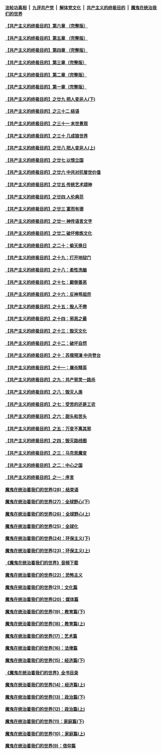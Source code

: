 

####  [法轮功真相](../../../../basic/blob/master/README.md?t=04181730) &nbsp;|&nbsp; [九评共产党](../../../../9ping.md/blob/master/README.md?t=04181730) &nbsp;|&nbsp; [解体党文化](../../../../jtdwh.md/blob/master/README.md?t=04181730)  &nbsp;|&nbsp; [共产主义的终极目的](../../../../gczydzjmd.md/blob/master/README.md?t=04181730) &nbsp;|&nbsp; [魔鬼在统治我们的世界](../../../../mgztzwmdsj.md/blob/master/README.md?t=04181730) 

#### [【共产主义的终极目的】第六章 （完整版）](../pages/nsc422/n11428913.md?t=04181730) 

#### [【共产主义的终极目的】第五章 （完整版）](../pages/nsc422/n11428912.md?t=04181730) 

#### [【共产主义的终极目的】第四章 （完整版）](../pages/nsc422/n11428907.md?t=04181730) 

#### [【共产主义的终极目的】第三章（完整版）](../pages/nsc422/n11428848.md?t=04181730) 

#### [【共产主义的终极目的】第二章（完整版）](../pages/nsc422/n11428831.md?t=04181730) 

#### [【共产主义的终极目的】第一章（完整版）](../pages/nsc422/n11417651.md?t=04181730) 

#### [【共产主义的终极目的】之廿九 把人变非人(下)](../pages/nsc422/n11344140.md?t=04181730) 

#### [【共产主义的终极目的】之三十二 结语](../pages/nsc422/n11360535.md?t=04181730) 

#### [【共产主义的终极目的】之三十一 末世景观](../pages/nsc422/n11351129.md?t=04181730) 

#### [【共产主义的终极目的】之三十 几成狼世界](../pages/nsc422/n11348280.md?t=04181730) 

#### [【共产主义的终极目的】之廿八 把人变非人(上)](../pages/nsc422/n11340492.md?t=04181730) 

#### [【共产主义的终极目的】之廿七 以恨立国](../pages/nsc422/n11336944.md?t=04181730) 

#### [【共产主义的终极目的】之廿六 中共对抗普世价值](../pages/nsc422/n11324785.md?t=04181730) 

#### [【共产主义的终极目的】之廿五 传统艺术颂神](../pages/nsc422/n11296396.md?t=04181730) 

#### [【共产主义的终极目的】之廿四 人伦典范](../pages/nsc422/n11296397.md?t=04181730) 

#### [【共产主义的终极目的】之廿三 富而有德](../pages/nsc422/n11283598.md?t=04181730) 

#### [【共产主义的终极目的】之廿一 神传语言文字](../pages/nsc422/n11263265.md?t=04181730) 

#### [【共产主义的终极目的】之廿二 破坏修炼文化](../pages/nsc422/n11245728.md?t=04181730) 

#### [【共产主义的终极目的】之二十：偷天换日](../pages/nsc422/n11238846.md?t=04181730) 

#### [【共产主义的终极目的】之十九：打开地狱门](../pages/nsc422/n11206376.md?t=04181730) 

#### [【共产主义的终极目的】之十八：柔性洗脑](../pages/nsc422/n11199994.md?t=04181730) 

#### [【共产主义的终极目的】之十七：颠倒善恶](../pages/nsc422/n11179782.md?t=04181730) 

#### [【共产主义的终极目的】之十六：反神骂祖宗](../pages/nsc422/n11166798.md?t=04181730) 

#### [【共产主义的终极目的】之十五：毁人不倦](../pages/nsc422/n11166792.md?t=04181730) 

#### [【共产主义的终极目的】之十四：邪恶之最](../pages/nsc422/n11150249.md?t=04181730) 

#### [【共产主义的终极目的】之十三：毁灭文化](../pages/nsc422/n11135227.md?t=04181730) 

#### [【共产主义的终极目的】之十二：破坏自然](../pages/nsc422/n11135214.md?t=04181730) 

#### [【共产主义的终极目的】之十：苏俄预演 中共登台](../pages/nsc422/n11118424.md?t=04181730) 

#### [【共产主义的终极目的】之十一：屠杀精英](../pages/nsc422/n11118442.md?t=04181730) 

#### [【共产主义的终极目的】之九：共产邪灵一路杀](../pages/nsc422/n11114139.md?t=04181730) 

#### [【共产主义的终极目的】之八：毁灭人类](../pages/nsc422/n11108503.md?t=04181730) 

#### [【共产主义的终极目的】之七：受苦的还是工农](../pages/nsc422/n11101809.md?t=04181730) 

#### [【共产主义的终极目的】之六：甜头和苦头](../pages/nsc422/n11096971.md?t=04181730) 

#### [【共产主义的终极目的】之五：万变不离其邪](../pages/nsc422/n11091285.md?t=04181730) 

#### [【共产主义的终极目的】之四：毁灭路线图](../pages/nsc422/n11086284.md?t=04181730) 

#### [【共产主义的终极目的】之三：马克思魔变](../pages/nsc422/n11061941.md?t=04181730) 

#### [【共产主义的终极目的】之二：中心之国](../pages/nsc422/n11047728.md?t=04181730) 

#### [【共产主义的终极目的】之一：序言](../pages/nsc422/n11086077.md?t=04181730) 

#### [魔鬼在统治着我们的世界(28)：结束语](../pages/nsc422/n10936246.md?t=04181730) 

#### [魔鬼在统治着我们的世界(27)：全球野心(下)](../pages/nsc422/n10928319.md?t=04181730) 

#### [魔鬼在统治着我们的世界(26)：全球野心(上)](../pages/nsc422/n10900318.md?t=04181730) 

#### [魔鬼在统治着我们的世界(25)：全球化](../pages/nsc422/n10788205.md?t=04181730) 

#### [魔鬼在统治着我们的世界(24)：环保主义(下)](../pages/nsc422/n10695307.md?t=04181730) 

#### [魔鬼在统治着我们的世界(23)：环保主义(上)](../pages/nsc422/n10688613.md?t=04181730) 

#### [《魔鬼在统治着我们的世界》音频下载](../pages/nsc422/n10635553.md?t=04181730) 

#### [魔鬼在统治着我们的世界(22)：恐怖主义](../pages/nsc422/n10614727.md?t=04181730) 

#### [魔鬼在统治着我们的世界(21)：文化篇](../pages/nsc422/n10597706.md?t=04181730) 

#### [魔鬼在统治着我们的世界(20)：媒体篇](../pages/nsc422/n10586579.md?t=04181730) 

#### [魔鬼在统治着我们的世界(19)：教育篇(下)](../pages/nsc422/n10564808.md?t=04181730) 

#### [魔鬼在统治着我们的世界(18)：教育篇(上)](../pages/nsc422/n10526970.md?t=04181730) 

#### [魔鬼在统治着我们的世界(17)：艺术篇](../pages/nsc422/n10499093.md?t=04181730) 

#### [魔鬼在统治着我们的世界(16)：法律篇](../pages/nsc422/n10485969.md?t=04181730) 

#### [魔鬼在统治着我们的世界(15)：经济篇(下)](../pages/nsc422/n10469975.md?t=04181730) 

#### [《魔鬼在统治着我们的世界》全书目录](../pages/nsc422/n10464261.md?t=04181730) 

#### [魔鬼在统治着我们的世界(14)：经济篇(上)](../pages/nsc422/n10457370.md?t=04181730) 

#### [魔鬼在统治着我们的世界(13)：政治篇(下)](../pages/nsc422/n10448270.md?t=04181730) 

#### [魔鬼在统治着我们的世界(12)：政治篇(上)](../pages/nsc422/n10444576.md?t=04181730) 

#### [魔鬼在统治着我们的世界(11)：家庭篇(下)](../pages/nsc422/n10440961.md?t=04181730) 

#### [魔鬼在统治着我们的世界(10)：家庭篇(上)](../pages/nsc422/n10435448.md?t=04181730) 

#### [魔鬼在统治着我们的世界(9)：信仰篇](../pages/nsc422/n10432159.md?t=04181730) 

